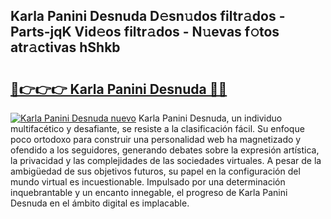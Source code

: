 ## Karla Panini Desnuda D𝚎sn𝚞dos filtr𝚊dos - Parts-jqK Vid𝚎os filtr𝚊dos - N𝚞evas f𝚘tos atr𝚊ctivas hShkb

# <h2><a href="http://mbe6ug.tromn.icu/?c=Karla+Panini+Desnuda">🔗👉👉👉 Karla Panini Desnuda 🔗🔗</a></h2>

[![Karla Panini Desnuda nuevo](https://i.imgur.com/pEAQMta.gif)](http://mbe6ug.tromn.icu/?c=Karla+Panini+Desnuda)
Karla Panini Desnuda, un individuo multifacético y desafiante, se resiste a la clasificación fácil. Su enfoque poco ortodoxo para construir una personalidad web ha magnetizado y ofendido a los seguidores, generando debates sobre la expresión artística, la privacidad y las complejidades de las sociedades virtuales. A pesar de la ambigüedad de sus objetivos futuros, su papel en la configuración del mundo virtual es incuestionable. Impulsado por una determinación inquebrantable y un encanto innegable, el progreso de Karla Panini Desnuda en el ámbito digital es implacable.
